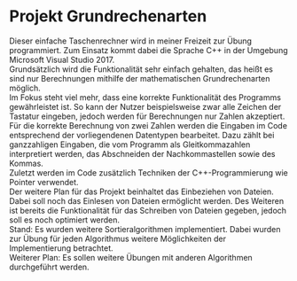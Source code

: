 # Projekt Grundrechenarten
Dieser einfache Taschenrechner wird in meiner Freizeit zur Übung programmiert. Zum Einsatz kommt dabei die Sprache C++ in der Umgebung Microsoft Visual Studio 2017. \
Grundsätzlich wird die Funktionalität sehr einfach gehalten, das heißt es sind nur Berechnungen mithilfe der mathematischen Grundrechenarten möglich. \
Im Fokus steht viel mehr, dass eine korrekte Funktionalität des Programms gewährleistet ist. So kann der Nutzer beispielsweise zwar alle Zeichen der Tastatur eingeben, jedoch werden für Berechnungen nur Zahlen akzeptiert. \
Für die korrekte Berechnung von zwei Zahlen werden die Eingaben im Code entsprechend der vorliegendenen Datentypen bearbeitet. Dazu zählt bei ganzzahligen Eingaben, die vom Programm als Gleitkommazahlen interpretiert werden, das Abschneiden der Nachkommastellen sowie des Kommas. \
Zuletzt werden im Code zusätzlich Techniken der C++-Programmierung wie Pointer verwendet. \
Der weitere Plan für das Projekt beinhaltet das Einbeziehen von Dateien. Dabei soll noch das Einlesen von Dateien ermöglicht werden. Des Weiteren ist bereits die Funktionalität für das Schreiben von Dateien gegeben, jedoch soll es noch optimiert werden. \
Stand: Es wurden weitere Sortieralgorithmen implementiert. Dabei wurden zur Übung für jeden Algorithmus weitere Möglichkeiten der Implementierung betrachtet. \
Weiterer Plan: Es sollen weitere Übungen mit anderen Algorithmen durchgeführt werden.
